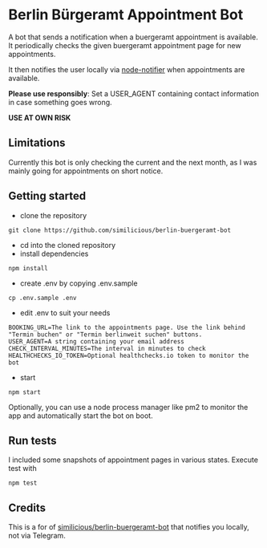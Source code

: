 # Berlin Bürgeramt Appointment Bot

A bot that sends a notification when a buergeramt appointment is available. 
It periodically checks the given buergeramt appointment page for new appointments. 

It then notifies the user locally via [node-notifier](https://github.com/mikaelbr/node-notifier) when appointments are available.

**Please use responsibly**: Set a USER_AGENT containing contact information in case something goes wrong.

**USE AT OWN RISK**


## Limitations

Currently this bot is only checking the current and the next month, as I was mainly going for appointments on short notice.


## Getting started

* clone the repository

```
git clone https://github.com/similicious/berlin-buergeramt-bot 
```

* cd into the cloned repository
* install dependencies

```
npm install
```

* create .env by copying .env.sample

```
cp .env.sample .env
```

* edit .env to suit your needs

```
BOOKING_URL=The link to the appointments page. Use the link behind "Termin buchen" or "Termin berlinweit suchen" buttons.
USER_AGENT=A string containing your email address
CHECK_INTERVAL_MINUTES=The interval in minutes to check
HEALTHCHECKS_IO_TOKEN=Optional healthchecks.io token to monitor the bot
```

* start

```
npm start
```

Optionally, you can use a node process manager like pm2 to monitor the app and automatically start the bot on boot.


## Run tests

I included some snapshots of appointment pages in various states. Execute test with

```
npm test
```


## Credits

This is a for of [similicious/berlin-buergeramt-bot](https://github.com/similicious/berlin-buergeramt-bot) that notifies you locally, not via Telegram.
